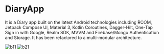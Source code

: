 # DiaryApp

It is a Diary app built on the latest Android technologies including ROOM, Jetpack Compose UI, Material 3, Kotlin Coroutines, Dagger-Hilt, One-Tap Sign in with Google, Realm SDK, MVVM and Firebase/Mongo Authentication and Storage. It has been refactored to a multi-modular architecture.



![b11](https://user-images.githubusercontent.com/77066652/233780064-889e21a5-71d8-4c9d-b1d4-ac61d9f3888f.png)
![b21](https://user-images.githubusercontent.com/77066652/233780067-d879506f-437e-4bfb-87fa-f22147642a81.png)
